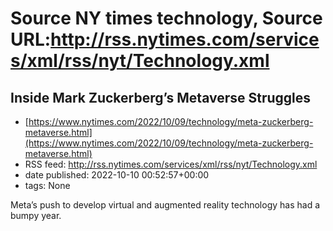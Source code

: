 # Source NY times technology, Source URL:http://rss.nytimes.com/services/xml/rss/nyt/Technology.xml

## Inside Mark Zuckerberg’s Metaverse Struggles
 - [https://www.nytimes.com/2022/10/09/technology/meta-zuckerberg-metaverse.html](https://www.nytimes.com/2022/10/09/technology/meta-zuckerberg-metaverse.html)
 - RSS feed: http://rss.nytimes.com/services/xml/rss/nyt/Technology.xml
 - date published: 2022-10-10 00:52:57+00:00
 - tags: None

Meta’s push to develop virtual and augmented reality technology has had a bumpy year.
